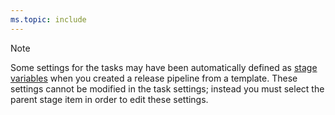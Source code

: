 ```yaml
---
ms.topic: include
---
```


> [!NOTE]
> Some settings for the tasks may have been automatically defined as
> [stage variables](../../release/variables.md#custom-variables)
> when you created a release pipeline from a template.
> These settings cannot be modified in the task settings; instead you must
> select the parent stage item in order to edit these settings.
